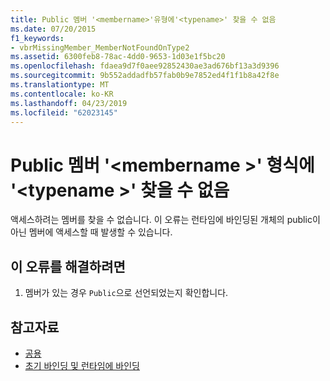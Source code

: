 ```yaml
---
title: Public 멤버 '<membername>'유형에'<typename>' 찾을 수 없음
ms.date: 07/20/2015
f1_keywords:
- vbrMissingMember_MemberNotFoundOnType2
ms.assetid: 6300feb8-78ac-4dd0-9653-1d03e1f5bc20
ms.openlocfilehash: fdaea9d7f0aee92852430ae3ad676bf13a3d9396
ms.sourcegitcommit: 9b552addadfb57fab0b9e7852ed4f1f1b8a42f8e
ms.translationtype: MT
ms.contentlocale: ko-KR
ms.lasthandoff: 04/23/2019
ms.locfileid: "62023145"
---
```

# <a name="public-member-membername-on-type-typename-not-found"></a>Public 멤버 '\<membername >' 형식에 '\<typename >' 찾을 수 없음
액세스하려는 멤버를 찾을 수 없습니다. 이 오류는 런타임에 바인딩된 개체의 public이 아닌 멤버에 액세스할 때 발생할 수 있습니다.  
  
## <a name="to-correct-this-error"></a>이 오류를 해결하려면  
  
1. 멤버가 있는 경우 `Public`으로 선언되었는지 확인합니다.  
  
## <a name="see-also"></a>참고자료

- [공용](../../visual-basic/language-reference/modifiers/public.md)
- [초기 바인딩 및 런타임에 바인딩](../../visual-basic/programming-guide/language-features/early-late-binding/index.md)
